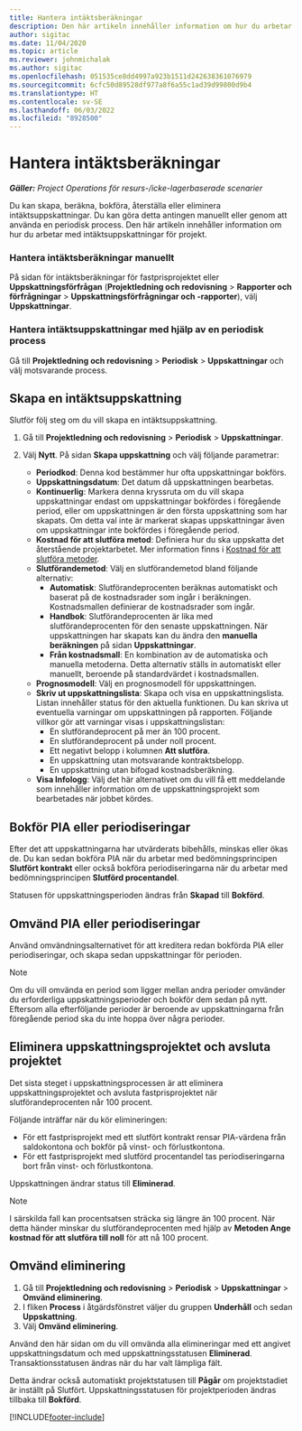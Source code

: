 ```yaml
---
title: Hantera intäktsberäkningar
description: Den här artikeln innehåller information om hur du arbetar med intäktsuppskattningar för projekt.
author: sigitac
ms.date: 11/04/2020
ms.topic: article
ms.reviewer: johnmichalak
ms.author: sigitac
ms.openlocfilehash: 051535ce8dd4997a923b1511d242638361076979
ms.sourcegitcommit: 6cfc50d89528df977a8f6a55c1ad39d99800d9b4
ms.translationtype: HT
ms.contentlocale: sv-SE
ms.lasthandoff: 06/03/2022
ms.locfileid: "8928500"
---
```

# <a name="manage-revenue-estimates"></a>Hantera intäktsberäkningar

_**Gäller:** Project Operations för resurs-/icke-lagerbaserade scenarier_

Du kan skapa, beräkna, bokföra, återställa eller eliminera intäktsuppskattningar. Du kan göra detta antingen manuellt eller genom att använda en periodisk process. Den här artikeln innehåller information om hur du arbetar med intäktsuppskattningar för projekt.

### <a name="manage-revenue-estimates-manually"></a>Hantera intäktsberäkningar manuellt

På sidan för intäktsberäkningar för fastprisprojektet eller **Uppskattningsförfrågan** (**Projektledning och redovisning** > **Rapporter och förfrågningar** > **Uppskattningsförfrågningar och -rapporter**), välj **Uppskattningar**.

### <a name="manage-revenue-estimates-using-a-periodic-process"></a>Hantera intäktsuppskattningar med hjälp av en periodisk process

Gå till **Projektledning och redovisning** > **Periodisk** > **Uppskattningar** och välj motsvarande process.

## <a name="create-a-revenue-estimate"></a>Skapa en intäktsuppskattning

Slutför följ steg om du vill skapa en intäktsuppskattning. 

1. Gå till **Projektledning och redovisning** > **Periodisk** > **Uppskattningar**.
2. Välj **Nytt**. På sidan **Skapa uppskattning** och välj följande parametrar:

   - **Periodkod**: Denna kod bestämmer hur ofta uppskattningar bokförs.
   - **Uppskattningsdatum**: Det datum då uppskattningen bearbetas.
   - **Kontinuerlig**: Markera denna kryssruta om du vill skapa uppskattningar endast om uppskattningar bokfördes i föregående period, eller om uppskattningen är den första uppskattning som har skapats. Om detta val inte är markerat skapas uppskattningar även om uppskattningar inte bokfördes i föregående period.
   - **Kostnad för att slutföra metod**: Definiera hur du ska uppskatta det återstående projektarbetet. Mer information finns i [Kostnad för att slutföra metoder](cost-complete-methods.md).
   - **Slutförandemetod**: Välj en slutförandemetod bland följande alternativ:
     - **Automatisk**: Slutförandeprocenten beräknas automatiskt och baserat på de kostnadsrader som ingår i beräkningen. Kostnadsmallen definierar de kostnadsrader som ingår.
     - **Handbok**: Slutförandeprocenten är lika med slutförandeprocenten för den senaste uppskattningen. När uppskattningen har skapats kan du ändra den **manuella beräkningen** på sidan **Uppskattningar**.
     - **Från kostnadsmall**: En kombination av de automatiska och manuella metoderna. Detta alternativ ställs in automatiskt eller manuellt, beroende på standardvärdet i kostnadsmallen.
   - **Prognosmodell**: Välj en prognosmodell för uppskattningen.
   - **Skriv ut uppskattningslista**: Skapa och visa en uppskattningslista. Listan innehåller status för den aktuella funktionen. Du kan skriva ut eventuella varningar om uppskattningen på rapporten. Följande villkor gör att varningar visas i uppskattningslistan:
     - En slutförandeprocent på mer än 100 procent.
     - En slutförandeprocent på under noll procent.
     - Ett negativt belopp i kolumnen **Att slutföra**.
     - En uppskattning utan motsvarande kontraktsbelopp.
     - En uppskattning utan bifogad kostnadsberäkning.
   - **Visa Infologg**: Välj det här alternativet om du vill få ett meddelande som innehåller information om de uppskattningsprojekt som bearbetades när jobbet kördes.


## <a name="post-wip-or-accruals"></a>Bokför PIA eller periodiseringar

Efter det att uppskattningarna har utvärderats bibehålls, minskas eller ökas de. Du kan sedan bokföra PIA när du arbetar med bedömningsprincipen **Slutfört kontrakt** eller också bokföra periodiseringarna när du arbetar med bedömningsprincipen **Slutförd procentandel**.
  
Statusen för uppskattningsperioden ändras från **Skapad** till **Bokförd**.

## <a name="reverse-wip-or-accruals"></a>Omvänd PIA eller periodiseringar

Använd omvändningsalternativet för att kreditera redan bokförda PIA eller periodiseringar, och skapa sedan uppskattningar för perioden.

> [!NOTE]
> Om du vill omvända en period som ligger mellan andra perioder omvänder du erforderliga uppskattningsperioder och bokför dem sedan på nytt. Eftersom alla efterföljande perioder är beroende av uppskattningarna från föregående period ska du inte hoppa över några perioder.

## <a name="eliminate-the-estimate-project-and-finish-the-project"></a>Eliminera uppskattningsprojektet och avsluta projektet

Det sista steget i uppskattningsprocessen är att eliminera uppskattningsprojektet och avsluta fastprisprojektet när slutförandeprocenten når 100 procent.

Följande inträffar när du kör elimineringen:

- För ett fastprisprojekt med ett slutfört kontrakt rensar PIA-värdena från saldokontona och bokför på vinst- och förlustkontona.
- För ett fastprisprojekt med slutförd procentandel tas periodiseringarna bort från vinst- och förlustkontona.

Uppskattningen ändrar status till **Eliminerad**.

> [!NOTE]
> I särskilda fall kan procentsatsen sträcka sig längre än 100 procent. När detta händer minskar du slutförandeprocenten med hjälp av **Metoden Ange kostnad för att slutföra till noll** för att nå 100 procent.

## <a name="reverse-elimination"></a>Omvänd eliminering

1. Gå till **Projektledning och redovisning** > **Periodisk** > **Uppskattningar** > **Omvänd eliminering**. 
2. I fliken **Process** i åtgärdsfönstret väljer du gruppen **Underhåll** och sedan **Uppskattning**. 
3. Välj **Omvänd eliminering**.

Använd den här sidan om du vill omvända alla elimineringar med ett angivet uppskattningsdatum och med uppskattningsstatusen **Eliminerad**. Transaktionsstatusen ändras när du har valt lämpliga fält.

Detta ändrar också automatiskt projektstatusen till **Pågår** om projektstadiet är inställt på Slutfört. Uppskattningsstatusen för projektperioden ändras tillbaka till **Bokförd**.


[!INCLUDE[footer-include](../includes/footer-banner.md)]